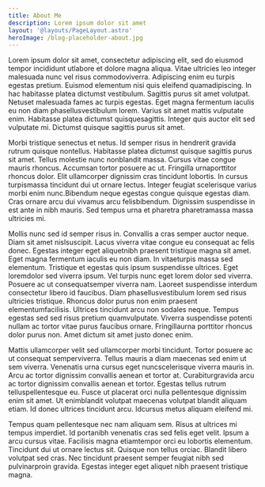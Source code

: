 ```yaml
---
title: About Me
description: Lorem ipsum dolor sit amet
layout: '@layouts/PageLayout.astro'
heroImage: /blog-placeholder-about.jpg
---
```


Lorem ipsum dolor sit amet, consectetur adipiscing elit, sed do eiusmod tempor incididunt utlabore et dolore magna aliqua. Vitae ultricies leo integer malesuada nunc vel risus commodoviverra. Adipiscing enim eu turpis egestas pretium. Euismod elementum nisi quis eleifend quamadipiscing. In hac habitasse platea dictumst vestibulum. Sagittis purus sit amet volutpat. Netuset malesuada fames ac turpis egestas. Eget magna fermentum iaculis eu non diam phasellusvestibulum lorem. Varius sit amet mattis vulputate enim. Habitasse platea dictumst quisquesagittis. Integer quis auctor elit sed vulputate mi. Dictumst quisque sagittis purus sit amet.

Morbi tristique senectus et netus. Id semper risus in hendrerit gravida rutrum quisque nontellus. Habitasse platea dictumst quisque sagittis purus sit amet. Tellus molestie nunc nonblandit massa. Cursus vitae congue mauris rhoncus. Accumsan tortor posuere ac ut. Fringilla urnaporttitor rhoncus dolor. Elit ullamcorper dignissim cras tincidunt lobortis. In cursus turpismassa tincidunt dui ut ornare lectus. Integer feugiat scelerisque varius morbi enim nunc.Bibendum neque egestas congue quisque egestas diam. Cras ornare arcu dui vivamus arcu felisbibendum. Dignissim suspendisse in est ante in nibh mauris. Sed tempus urna et pharetra pharetramassa massa ultricies mi.

Mollis nunc sed id semper risus in. Convallis a cras semper auctor neque. Diam sit amet nislsuscipit. Lacus viverra vitae congue eu consequat ac felis donec. Egestas integer eget aliquetnibh praesent tristique magna sit amet. Eget magna fermentum iaculis eu non diam. In vitaeturpis massa sed elementum. Tristique et egestas quis ipsum suspendisse ultrices. Eget loremdolor sed viverra ipsum. Vel turpis nunc eget lorem dolor sed viverra. Posuere ac ut consequatsemper viverra nam. Laoreet suspendisse interdum consectetur libero id faucibus. Diam phasellusvestibulum lorem sed risus ultricies tristique. Rhoncus dolor purus non enim praesent elementumfacilisis. Ultrices tincidunt arcu non sodales neque. Tempus egestas sed sed risus pretium quamvulputate. Viverra suspendisse potenti nullam ac tortor vitae purus faucibus ornare. Fringillaurna porttitor rhoncus dolor purus non. Amet dictum sit amet justo donec enim.

Mattis ullamcorper velit sed ullamcorper morbi tincidunt. Tortor posuere ac ut consequat semperviverra. Tellus mauris a diam maecenas sed enim ut sem viverra. Venenatis urna cursus eget nuncscelerisque viverra mauris in. Arcu ac tortor dignissim convallis aenean et tortor at. Curabiturgravida arcu ac tortor dignissim convallis aenean et tortor. Egestas tellus rutrum telluspellentesque eu. Fusce ut placerat orci nulla pellentesque dignissim enim sit amet. Ut enimblandit volutpat maecenas volutpat blandit aliquam etiam. Id donec ultrices tincidunt arcu. Idcursus metus aliquam eleifend mi.

Tempus quam pellentesque nec nam aliquam sem. Risus at ultrices mi tempus imperdiet. Id portanibh venenatis cras sed felis eget velit. Ipsum a arcu cursus vitae. Facilisis magna etiamtempor orci eu lobortis elementum. Tincidunt dui ut ornare lectus sit. Quisque non tellus orciac. Blandit libero volutpat sed cras. Nec tincidunt praesent semper feugiat nibh sed pulvinarproin gravida. Egestas integer eget aliquet nibh praesent tristique magna.
